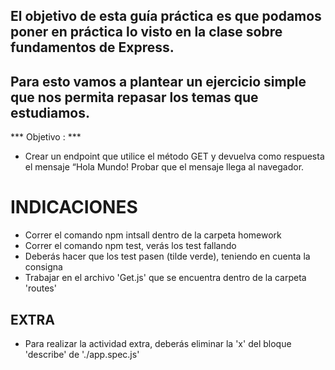 ## El objetivo de esta guía práctica es que podamos poner en práctica lo visto en la clase sobre fundamentos de Express. 
## Para esto vamos a plantear un ejercicio simple que nos permita repasar los temas que estudiamos.

 *** Objetivo : *** 
- Crear un endpoint que utilice el método GET y devuelva como respuesta el mensaje “Hola Mundo! Probar que el mensaje llega al navegador.

# INDICACIONES 
- Correr el comando npm intsall dentro de la carpeta homework
- Correr el comando npm test, verás los test fallando
- Deberás hacer que los test pasen (tilde verde), teniendo en cuenta la consigna
- Trabajar en el archivo 'Get.js' que se encuentra dentro de la carpeta 'routes'

## EXTRA
- Para realizar la actividad extra, deberás eliminar la 'x' del bloque 'describe' de './app.spec.js'
